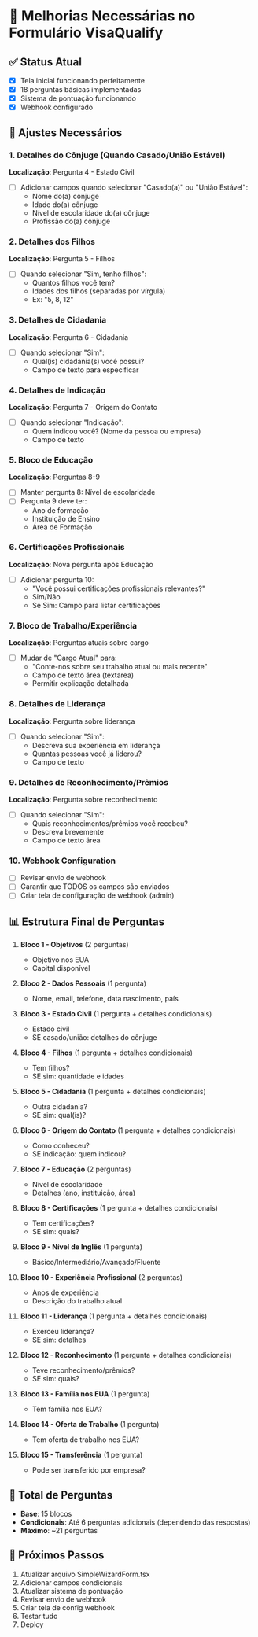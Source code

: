 # 📝 Melhorias Necessárias no Formulário VisaQualify

## ✅ Status Atual
- [x] Tela inicial funcionando perfeitamente
- [x] 18 perguntas básicas implementadas
- [x] Sistema de pontuação funcionando
- [x] Webhook configurado

## 🔧 Ajustes Necessários

### 1. Detalhes do Cônjuge (Quando Casado/União Estável)
**Localização**: Pergunta 4 - Estado Civil
- [ ] Adicionar campos quando selecionar "Casado(a)" ou "União Estável":
  - Nome do(a) cônjuge
  - Idade do(a) cônjuge  
  - Nível de escolaridade do(a) cônjuge
  - Profissão do(a) cônjuge

### 2. Detalhes dos Filhos
**Localização**: Pergunta 5 - Filhos
- [ ] Quando selecionar "Sim, tenho filhos":
  - Quantos filhos você tem?
  - Idades dos filhos (separadas por vírgula)
  - Ex: "5, 8, 12"

### 3. Detalhes de Cidadania
**Localização**: Pergunta 6 - Cidadania
- [ ] Quando selecionar "Sim":
  - Qual(is) cidadania(s) você possui?
  - Campo de texto para especificar

### 4. Detalhes de Indicação
**Localização**: Pergunta 7 - Origem do Contato
- [ ] Quando selecionar "Indicação":
  - Quem indicou você? (Nome da pessoa ou empresa)
  - Campo de texto

### 5. Bloco de Educação
**Localização**: Perguntas 8-9
- [ ] Manter pergunta 8: Nível de escolaridade
- [ ] Pergunta 9 deve ter:
  - Ano de formação
  - Instituição de Ensino
  - Área de Formação

### 6. Certificações Profissionais
**Localização**: Nova pergunta após Educação
- [ ] Adicionar pergunta 10:
  - "Você possui certificações profissionais relevantes?"
  - Sim/Não
  - Se Sim: Campo para listar certificações

### 7. Bloco de Trabalho/Experiência
**Localização**: Perguntas atuais sobre cargo
- [ ] Mudar de "Cargo Atual" para:
  - "Conte-nos sobre seu trabalho atual ou mais recente"
  - Campo de texto área (textarea)
  - Permitir explicação detalhada

### 8. Detalhes de Liderança
**Localização**: Pergunta sobre liderança
- [ ] Quando selecionar "Sim":
  - Descreva sua experiência em liderança
  - Quantas pessoas você já liderou?
  - Campo de texto

### 9. Detalhes de Reconhecimento/Prêmios
**Localização**: Pergunta sobre reconhecimento
- [ ] Quando selecionar "Sim":
  - Quais reconhecimentos/prêmios você recebeu?
  - Descreva brevemente
  - Campo de texto área

### 10. Webhook Configuration
- [ ] Revisar envio de webhook
- [ ] Garantir que TODOS os campos são enviados
- [ ] Criar tela de configuração de webhook (admin)

## 📊 Estrutura Final de Perguntas

1. **Bloco 1 - Objetivos** (2 perguntas)
   - Objetivo nos EUA
   - Capital disponível

2. **Bloco 2 - Dados Pessoais** (1 pergunta)
   - Nome, email, telefone, data nascimento, país

3. **Bloco 3 - Estado Civil** (1 pergunta + detalhes condicionais)
   - Estado civil
   - SE casado/união: detalhes do cônjuge

4. **Bloco 4 - Filhos** (1 pergunta + detalhes condicionais)
   - Tem filhos?
   - SE sim: quantidade e idades

5. **Bloco 5 - Cidadania** (1 pergunta + detalhes condicionais)
   - Outra cidadania?
   - SE sim: qual(is)?

6. **Bloco 6 - Origem do Contato** (1 pergunta + detalhes condicionais)
   - Como conheceu?
   - SE indicação: quem indicou?

7. **Bloco 7 - Educação** (2 perguntas)
   - Nível de escolaridade
   - Detalhes (ano, instituição, área)

8. **Bloco 8 - Certificações** (1 pergunta + detalhes condicionais)
   - Tem certificações?
   - SE sim: quais?

9. **Bloco 9 - Nível de Inglês** (1 pergunta)
   - Básico/Intermediário/Avançado/Fluente

10. **Bloco 10 - Experiência Profissional** (2 perguntas)
    - Anos de experiência
    - Descrição do trabalho atual

11. **Bloco 11 - Liderança** (1 pergunta + detalhes condicionais)
    - Exerceu liderança?
    - SE sim: detalhes

12. **Bloco 12 - Reconhecimento** (1 pergunta + detalhes condicionais)
    - Teve reconhecimento/prêmios?
    - SE sim: quais?

13. **Bloco 13 - Família nos EUA** (1 pergunta)
    - Tem família nos EUA?

14. **Bloco 14 - Oferta de Trabalho** (1 pergunta)
    - Tem oferta de trabalho nos EUA?

15. **Bloco 15 - Transferência** (1 pergunta)
    - Pode ser transferido por empresa?

## 🎯 Total de Perguntas
- **Base**: 15 blocos
- **Condicionais**: Até 6 perguntas adicionais (dependendo das respostas)
- **Máximo**: ~21 perguntas

## 📝 Próximos Passos
1. Atualizar arquivo SimpleWizardForm.tsx
2. Adicionar campos condicionais
3. Atualizar sistema de pontuação
4. Revisar envio de webhook
5. Criar tela de config webhook
6. Testar tudo
7. Deploy
